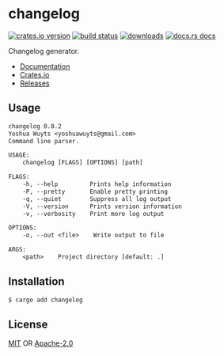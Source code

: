 # changelog
[![crates.io version][1]][2] [![build status][3]][4]
[![downloads][5]][6] [![docs.rs docs][7]][8]

Changelog generator.

- [Documentation][8]
- [Crates.io][2]
- [Releases][9]

## Usage
```txt
changelog 0.0.2
Yoshua Wuyts <yoshuawuyts@gmail.com>
Command line parser.

USAGE:
    changelog [FLAGS] [OPTIONS] [path]

FLAGS:
    -h, --help         Prints help information
    -P, --pretty       Enable pretty printing
    -q, --quiet        Suppress all log output
    -V, --version      Prints version information
    -v, --verbosity    Print more log output

OPTIONS:
    -o, --out <file>    Write output to file

ARGS:
    <path>    Project directory [default: .]
```

## Installation
```sh
$ cargo add changelog
```

## License
[MIT](./LICENSE-MIT) OR [Apache-2.0](./LICENSE-APACHE)

[1]: https://img.shields.io/crates/v/changelog.svg?style=flat-square
[2]: https://crates.io/crates/changelog
[3]: https://img.shields.io/travis/yoshuawuyts/changelog.svg?style=flat-square
[4]: https://travis-ci.org/yoshuawuyts/changelog
[5]: https://img.shields.io/crates/d/changelog.svg?style=flat-square
[6]: https://crates.io/crates/changelog
[7]: https://img.shields.io/badge/docs-latest-blue.svg?style=flat-square
[8]: https://docs.rs/changelog
[9]: https://github.com/yoshuawuyts/changelog/releases
